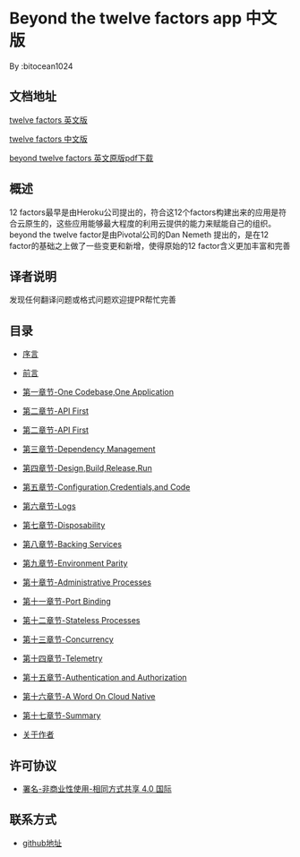 # Beyond the twelve factors app 中文版

By :bitocean1024

## 文档地址

[twelve factors 英文版](https://12factor.net/)

[twelve factors 中文版](https://12factor.net/zh_cn/)

[beyond twelve factors 英文原版pdf下载](https://github.com/bitocean1024/beyond-the-twelve-factor-app/blob/master/beyond-the-twelve-factor-app.pdf)


## 概述

12 factors最早是由Heroku公司提出的，符合这12个factors构建出来的应用是符合云原生的，这些应用能够最大程度的利用云提供的能力来赋能自己的组织。beyond the twelve factor是由Pivotal公司的Dan Nemeth 提出的，是在12 factor的基础之上做了一些变更和新增，使得原始的12 factor含义更加丰富和完善

## 译者说明

发现任何翻译问题或格式问题欢迎提PR帮忙完善

## 目录

* [序言](content/序言.md)

* [前言](content/前言.md)

* [第一章节-One Codebase,One Application](content/第一章节.md)

* [第二章节-API First](content/第二章节.md)

* [第二章节-API First](content/第二章节.md)

* [第三章节-Dependency Management](content/第三章节.md)

* [第四章节-Design,Build,Release,Run](content/第四章节.md)

* [第五章节-Configuration,Credentials,and Code](content/第五章节.md)

* [第六章节-Logs](content/第六章节.md)

* [第七章节-Disposability](content/第七章节.md)

* [第八章节-Backing Services](content/第八章节.md)

* [第九章节-Environment Parity](content/第九章节.md)

* [第十章节-Administrative Processes](content/第十章节.md)

* [第十一章节-Port Binding](content/第十一章节.md)

* [第十二章节-Stateless Processes](content/第十二章节.md)

* [第十三章节-Concurrency](content/第十三章节.md)

* [第十四章节-Telemetry](content/第十四章节.md)

* [第十五章节-Authentication and Authorization](content/第十五章节.md)

* [第十六章节-A Word On Cloud Native](content/第十六章节.md)

* [第十七章节-Summary](content/第十七章节.md)

* [关于作者](content/author.md)


## 许可协议
* [署名-非商业性使用-相同方式共享 4.0 国际](https://creativecommons.org/licenses/by-nc-sa/4.0/legalcode)

## 联系方式

* [github地址](https://github.com/bitocean1024)
